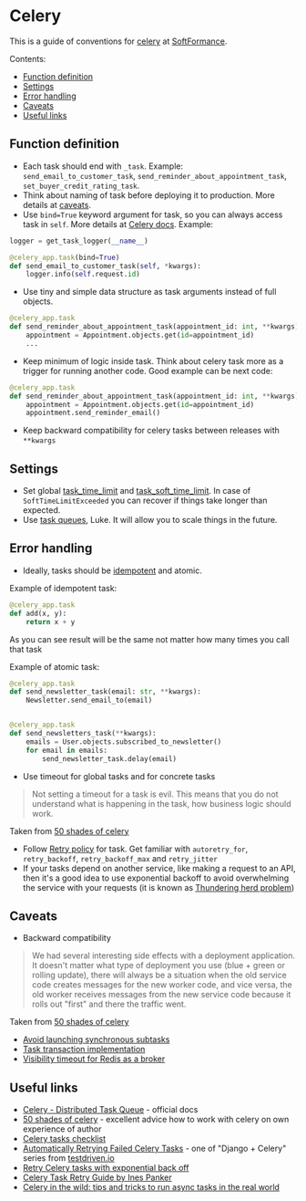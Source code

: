 # Celery

This is a guide of conventions for [celery](https://github.com/celery/celery) at [SoftFormance](https://softformance.com).

Contents:

- [Function definition](#function-definition)
- [Settings](#settings)
- [Error handling](#error-handling)
- [Caveats](#caveats)
- [Useful links](#useful-links)


## Function definition

- Each task should end with `_task`. Example: `send_email_to_customer_task`, `send_reminder_about_appointment_task`,
  `set_buyer_credit_rating_task`.
- Think about naming of task before deploying it to production. More details at [caveats](#caveats).
- Use `bind=True` keyword argument for task, so you can always access task in `self`. More details at
  [Celery docs](https://docs.celeryproject.org/en/stable/userguide/tasks.html#bound-tasks). Example:
```python
logger = get_task_logger(__name__)

@celery_app.task(bind=True)
def send_email_to_customer_task(self, *kwargs):
    logger.info(self.request.id)
```
- Use tiny and simple data structure as task arguments instead of full objects.
```python
@celery_app.task
def send_reminder_about_appointment_task(appointment_id: int, **kwargs):
    appointment = Appointment.objects.get(id=appointment_id)
    ...
```
- Keep minimum of logic inside task. Think about celery task more as a trigger for running another code.
  Good example can be next code:
```python
@celery_app.task
def send_reminder_about_appointment_task(appointment_id: int, **kwargs):
    appointment = Appointment.objects.get(id=appointment_id)
    appointment.send_reminder_email()
```
- Keep backward compatibility for celery tasks between releases with `**kwargs`

## Settings

- Set global [task_time_limit](https://docs.celeryproject.org/en/stable/userguide/configuration.html#task-time-limit)
  and [task_soft_time_limit](https://docs.celeryproject.org/en/stable/userguide/configuration.html#task-soft-time-limit).
  In case of `SoftTimeLimitExceeded` you can recover if things take longer than expected.
- Use [task queues](https://docs.celeryproject.org/en/latest/userguide/routing.html), Luke.
  It will allow you to scale things in the future.

## Error handling

- Ideally, tasks should be [idempotent](https://docs.celeryproject.org/en/stable/glossary.html#term-idempotent) and atomic.

Example of idempotent task:
```python
@celery_app.task
def add(x, y):
    return x + y
```
As you can see result will be the same not matter how many times you call that task

Example of atomic task:
```python
@celery_app.task
def send_newsletter_task(email: str, **kwargs):
    Newsletter.send_email_to(email)


@celery_app.task
def send_newsletters_task(**kwargs):
    emails = User.objects.subscribed_to_newsletter()
    for email in emails:
        send_newsletter_task.delay(email)
```
- Use timeout for global tasks and for concrete tasks
> Not setting a timeout for a task is evil.
> This means that you do not understand what is happening in the task, how business logic should work.

Taken from [50 shades of celery](https://sudonull.com/post/6810-50-shades-of-celery)
- Follow [Retry policy](https://docs.celeryproject.org/en/stable/userguide/tasks.html#retrying) for task.
  Get familiar with `autoretry_for`, `retry_backoff`, `retry_backoff_max` and `retry_jitter`
- If your tasks depend on another service, like making a request to an API,
  then it's a good idea to use exponential backoff to avoid overwhelming the service with your requests
  (it is known as [Thundering herd problem](https://en.wikipedia.org/wiki/Thundering_herd_problem))

## Caveats

- Backward compatibility
> We had several interesting side effects with a deployment application.
> It doesn't matter what type of deployment you use (blue + green or rolling update),
> there will always be a situation when the old service code creates messages for the new worker code,
> and vice versa, the old worker receives messages from the new service code because
> it rolls out "first" and there the traffic went.

Taken from [50 shades of celery](https://sudonull.com/post/6810-50-shades-of-celery)
- [Avoid launching synchronous subtasks](https://docs.celeryproject.org/en/stable/userguide/tasks.html#avoid-launching-synchronous-subtasks)
- [Task transaction implementation](https://docs.celeryproject.org/en/stable/userguide/tasks.html#database-transactions)
- [Visibility timeout for Redis as a broker](https://docs.celeryproject.org/en/stable/getting-started/backends-and-brokers/redis.html#visibility-timeout)

## Useful links

- [Celery - Distributed Task Queue](https://docs.celeryproject.org/en/stable/index.html) - official docs
- [50 shades of celery](https://sudonull.com/post/6810-50-shades-of-celery) - excellent advice how to work with celery on own experience of author
- [Celery tasks checklist](https://devchecklists.com/celery-tasks-checklist/)
- [Automatically Retrying Failed Celery Tasks](https://testdriven.io/blog/retrying-failed-celery-tasks/) - one of "Django + Celery" series from [testdriven.io](https://testdriven.io/)
- [Retry Celery tasks with exponential back off](https://stackoverflow.com/questions/9731435/retry-celery-tasks-with-exponential-back-off)
- [Celery Task Retry Guide by Ines Panker](https://ines-panker.medium.com/celery-task-retry-guide-e47e184a9198)
- [Celery in the wild: tips and tricks to run async tasks in the real world](https://www.vinta.com.br/blog/2018/celery-wild-tips-and-tricks-run-async-tasks-real-world/)
